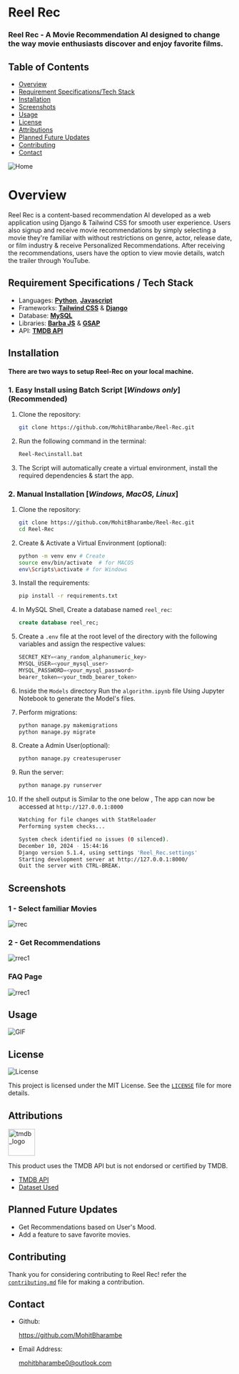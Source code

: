 # Reel Rec

### Reel Rec - A Movie Recommendation AI designed to change the way movie enthusiasts discover and enjoy  favorite films.

## Table of Contents
- [Overview](#overview)
- [Requirement Specifications/Tech Stack](#requirement-specifications--tech-stack)
- [Installation](#installation)
- [Screenshots](#screenshots)
- [Usage](#usage)
- [License](#license)
- [Attributions](#attributions)
- [Planned Future Updates](#planned-future-updates)
- [Contributing](#contributing)
- [Contact](#contact)

![Home](media/screenshots/home.png)
# Overview
Reel Rec is a content-based recommendation AI developed as a web application using
Django & Tailwind CSS for smooth user experience. Users also signup and receive movie recommendations by simply selecting a movie they're familiar with without restrictions on genre, actor, release date, or film industry & receive Personalized Recommendations. After receiving the recommendations, users have the option to view movie details, watch the trailer through YouTube.

## Requirement Specifications / Tech Stack
- Languages: [**Python**](https://www.python.org/downloads/), [**Javascript**](https://developer.mozilla.org/en-US/docs/Web/JavaScript)
- Frameworks: [**Tailwind CSS**](https://tailwindcss.com/docs/installation/play-cdn) & [**Django**](https://www.djangoproject.com/) 
- Database: [**MySQL**](https://dev.mysql.com/downloads/)
- Libraries: [**Barba JS**](https://barba.js.org/docs/getstarted/install/) & [**GSAP**](https://gsap.com/docs/v3/Installation)
- API: [**TMDB API**](https://developer.themoviedb.org/reference/intro/getting-started)

## Installation
#### There are two ways to setup Reel-Rec on your local machine.
### 1. Easy Install using Batch Script [*Windows only*] (**Recommended**)

1. Clone the repository:

    ```sh
    git clone https://github.com/MohitBharambe/Reel-Rec.git
    ```
2. Run the following command in the terminal:
    ```sh
    Reel-Rec\install.bat
    ```
3. The Script will automatically create a virtual environment, install the required dependencies & start the app.

### 2. Manual Installation [*Windows, MacOS, Linux*] 
1. Clone the repository:

    ```sh
    git clone https://github.com/MohitBharambe/Reel-Rec.git
    cd Reel-Rec
    ```
2. Create & Activate a Virtual Environment (optional):
    ```sh
    python -m venv env # Create
    source env/bin/activate  # for MACOS
    env\Scripts\activate # for Windows
    ```
3. Install the requirements:
    ```sh
    pip install -r requirements.txt
    ```
4. In MySQL Shell, Create a database named `reel_rec`:
    ```sql
    create database reel_rec;
    ```  
5. Create a `.env` file at the root level of the directory with the following variables and assign the respective values:
    ```python
    SECRET_KEY=<any_random_alphanumeric_key>
    MYSQL_USER=<your_mysql_user>
    MYSQL_PASSWORD=<your_mysql_password>
    bearer_token=<your_tmdb_bearer_token>
    ```
6. Inside the `Models` directory Run the `algorithm.ipynb` file Using Jupyter Notebook to generate the Model's  files.

7. Perform migrations:
    ```sh
    python manage.py makemigrations
    python manage.py migrate
    ```
8. Create a Admin User(optional):
    ```sh
    python manage.py createsuperuser
    ```
9. Run the server:
    ```sh
    python manage.py runserver
    ```
10. If the shell output is Similar to the one below , The app can now be accessed at `http://127.0.0.1:8000`
    ```sh
    Watching for file changes with StatReloader
    Performing system checks...

    System check identified no issues (0 silenced).
    December 10, 2024 - 15:44:16
    Django version 5.1.4, using settings 'Reel_Rec.settings'
    Starting development server at http://127.0.0.1:8000/
    Quit the server with CTRL-BREAK.
    ```

## Screenshots
### 1 - Select familiar Movies
 ![rrec](media/screenshots/rrec-1.png)
### 2 - Get Recommendations
![rrec1](media/screenshots/rrec-4.png)
### FAQ Page
![rrec1](media/screenshots/faq.png)

## Usage
![GIF](media/gifs/rrec-demonstration1.gif)

## License
![License](https://img.shields.io/github/license/MohitBharambe/Reel-Rec)

This project is licensed under the MIT License. See the [``LICENSE``](https://github.com/MohitBharambe/Reel-Rec/blob/a6a15674b7f740ce16c025ded38cdd61bd155bf2/LICENSE) file for more details.

##  Attributions
<img src="https://www.themoviedb.org/assets/2/v4/logos/v2/blue_square_1-5bdc75aaebeb75dc7ae79426ddd9be3b2be1e342510f8202baf6bffa71d7f5c4.svg" alt="tmdb_logo" width="60"/>

This product uses the TMDB API but is not endorsed or certified by TMDB.

- [TMDB API](https://developer.themoviedb.org/reference/intro/getting-started)
- [Dataset Used ](https://www.kaggle.com/datasets/ahsanaseer/top-rated-tmdb-movies-10k)

## Planned Future Updates
- Get Recommendations based on User's Mood.
- Add a feature to save favorite movies.

## Contributing

Thank you for considering contributing to Reel Rec! refer the [``contributing.md``](https://github.com/MohitBharambe/Reel-Rec/blob/a6a15674b7f740ce16c025ded38cdd61bd155bf2/contributing.md) file for making a contribution.

## Contact
- Github:
  
  https://github.com/MohitBharambe

- Email Address: 

  mohitbharambe0@outlook.com
